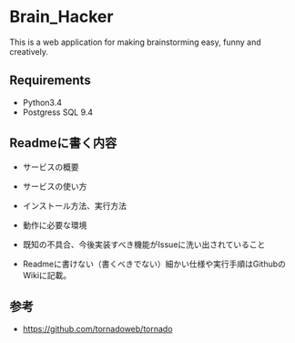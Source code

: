 # Brain_Hacker
This is a web application for making brainstorming easy, funny and creatively.

## Requirements
* Python3.4
* Postgress SQL 9.4

## Readmeに書く内容
* サービスの概要
* サービスの使い方
* インストール方法、実行方法
* 動作に必要な環境


* 既知の不具合、今後実装すべき機能がIssueに洗い出されていること
* Readmeに書けない（書くべきでない）細かい仕様や実行手順はGithubのWikiに記載。

## 参考
* https://github.com/tornadoweb/tornado
